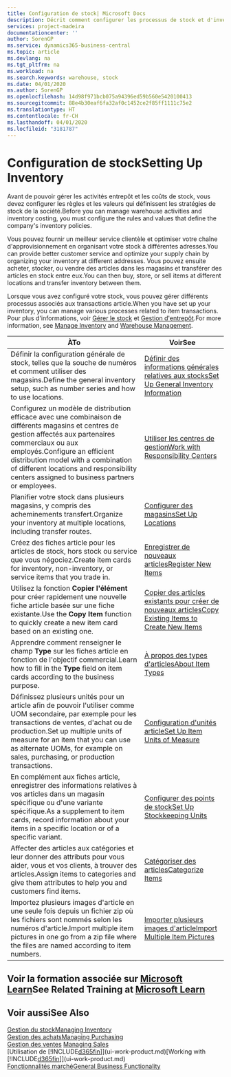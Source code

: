```yaml
---
title: Configuration de stock| Microsoft Docs
description: Décrit comment configurer les processus de stock et d'inventaire, y compris les acheminements pour le transfert et les magasins, tels que des entrepôts.
services: project-madeira
documentationcenter: ''
author: SorenGP
ms.service: dynamics365-business-central
ms.topic: article
ms.devlang: na
ms.tgt_pltfrm: na
ms.workload: na
ms.search.keywords: warehouse, stock
ms.date: 04/01/2020
ms.author: SorenGP
ms.openlocfilehash: 14d98f971bcb075a94396ed59b560e5420100413
ms.sourcegitcommit: 88e4b30eaf6fa32af0c1452ce2f85ff1111c75e2
ms.translationtype: HT
ms.contentlocale: fr-CH
ms.lasthandoff: 04/01/2020
ms.locfileid: "3181787"
---
```

# <a name="setting-up-inventory"></a><span data-ttu-id="0b4f6-103">Configuration de stock</span><span class="sxs-lookup"><span data-stu-id="0b4f6-103">Setting Up Inventory</span></span>
<span data-ttu-id="0b4f6-104">Avant de pouvoir gérer les activités entrepôt et les coûts de stock, vous devez configurer les règles et les valeurs qui définissent les stratégies de stock de la société.</span><span class="sxs-lookup"><span data-stu-id="0b4f6-104">Before you can manage warehouse activities and inventory costing, you must configure the rules and values that define the company's inventory policies.</span></span>

<span data-ttu-id="0b4f6-105">Vous pouvez fournir un meilleur service clientèle et optimiser votre chaîne d'approvisionnement en organisant votre stock à différentes adresses.</span><span class="sxs-lookup"><span data-stu-id="0b4f6-105">You can provide better customer service and optimize your supply chain by organizing your inventory at different addresses.</span></span> <span data-ttu-id="0b4f6-106">Vous pouvez ensuite acheter, stocker, ou vendre des articles dans les magasins et transférer des articles en stock entre eux.</span><span class="sxs-lookup"><span data-stu-id="0b4f6-106">You can then buy, store, or sell items at different locations and transfer inventory between them.</span></span>

<span data-ttu-id="0b4f6-107">Lorsque vous avez configuré votre stock, vous pouvez gérer différents processus associés aux transactions article.</span><span class="sxs-lookup"><span data-stu-id="0b4f6-107">When you have set up your inventory, you can manage various processes related to item transactions.</span></span> <span data-ttu-id="0b4f6-108">Pour plus d'informations, voir [Gérer le stock](inventory-manage-inventory.md) et [Gestion d'entrepôt](warehouse-manage-warehouse.md).</span><span class="sxs-lookup"><span data-stu-id="0b4f6-108">For more information, see [Manage Inventory](inventory-manage-inventory.md) and [Warehouse Management](warehouse-manage-warehouse.md).</span></span>

| <span data-ttu-id="0b4f6-109">À</span><span class="sxs-lookup"><span data-stu-id="0b4f6-109">To</span></span> | <span data-ttu-id="0b4f6-110">Voir</span><span class="sxs-lookup"><span data-stu-id="0b4f6-110">See</span></span> |
| --- | --- |
| <span data-ttu-id="0b4f6-111">Définir la configuration générale de stock, telles que la souche de numéros et comment utiliser des magasins.</span><span class="sxs-lookup"><span data-stu-id="0b4f6-111">Define the general inventory setup, such as number series and how to use locations.</span></span> |[<span data-ttu-id="0b4f6-112">Définir des informations générales relatives aux stocks</span><span class="sxs-lookup"><span data-stu-id="0b4f6-112">Set Up General Inventory Information</span></span>](inventory-how-setup-general.md) |
|<span data-ttu-id="0b4f6-113">Configurez un modèle de distribution efficace avec une combinaison de différents magasins et centres de gestion affectés aux partenaires commerciaux ou aux employés.</span><span class="sxs-lookup"><span data-stu-id="0b4f6-113">Configure an efficient distribution model with a combination of different locations and responsibility centers assigned to business partners or employees.</span></span>|[<span data-ttu-id="0b4f6-114">Utiliser les centres de gestion</span><span class="sxs-lookup"><span data-stu-id="0b4f6-114">Work with Responsibility Centers</span></span>](inventory-responsibility-centers.md)|
| <span data-ttu-id="0b4f6-115">Planifier votre stock dans plusieurs magasins, y compris des acheminements transfert.</span><span class="sxs-lookup"><span data-stu-id="0b4f6-115">Organize your inventory at multiple locations, including transfer routes.</span></span> |[<span data-ttu-id="0b4f6-116">Configurer des magasins</span><span class="sxs-lookup"><span data-stu-id="0b4f6-116">Set Up Locations</span></span>](inventory-how-register-new-items.md) |
| <span data-ttu-id="0b4f6-117">Créez des fiches article pour les articles de stock, hors stock ou service que vous négociez.</span><span class="sxs-lookup"><span data-stu-id="0b4f6-117">Create item cards for inventory, non-inventory, or service items that you trade in.</span></span> |[<span data-ttu-id="0b4f6-118">Enregistrer de nouveaux articles</span><span class="sxs-lookup"><span data-stu-id="0b4f6-118">Register New Items</span></span>](inventory-how-register-new-items.md) |
|<span data-ttu-id="0b4f6-119">Utilisez la fonction **Copier l'élément** pour créer rapidement une nouvelle fiche article basée sur une fiche existante.</span><span class="sxs-lookup"><span data-stu-id="0b4f6-119">Use the **Copy Item** function to quickly create a new item card based on an existing one.</span></span>|[<span data-ttu-id="0b4f6-120">Copier des articles existants pour créer de nouveaux articles</span><span class="sxs-lookup"><span data-stu-id="0b4f6-120">Copy Existing Items to Create New Items</span></span>](inventory-how-copy-items.md)|
|<span data-ttu-id="0b4f6-121">Apprendre comment renseigner le champ **Type** sur les fiches article en fonction de l'objectif commercial.</span><span class="sxs-lookup"><span data-stu-id="0b4f6-121">Learn how to fill in the **Type** field on item cards according to the business purpose.</span></span>|[<span data-ttu-id="0b4f6-122">À propos des types d'articles</span><span class="sxs-lookup"><span data-stu-id="0b4f6-122">About Item Types</span></span>](inventory-about-item-types.md)|
|<span data-ttu-id="0b4f6-123">Définissez plusieurs unités pour un article afin de pouvoir l'utiliser comme UOM secondaire, par exemple pour les transactions de ventes, d'achat ou de production.</span><span class="sxs-lookup"><span data-stu-id="0b4f6-123">Set up multiple units of measure for an item that you can use as alternate UOMs, for example on sales, purchasing, or production transactions.</span></span>|[<span data-ttu-id="0b4f6-124">Configuration d'unités article</span><span class="sxs-lookup"><span data-stu-id="0b4f6-124">Set Up Item Units of Measure</span></span>](inventory-how-setup-units-of-measure.md)|
|<span data-ttu-id="0b4f6-125">En complément aux fiches article, enregistrer des informations relatives à vos articles dans un magasin spécifique ou d'une variante spécifique.</span><span class="sxs-lookup"><span data-stu-id="0b4f6-125">As a supplement to item cards, record information about your items in a specific location or of a specific variant.</span></span>|[<span data-ttu-id="0b4f6-126">Configurer des points de stock</span><span class="sxs-lookup"><span data-stu-id="0b4f6-126">Set Up Stockkeeping Units</span></span>](inventory-how-to-set-up-stockkeeping-units.md)|
| <span data-ttu-id="0b4f6-127">Affecter des articles aux catégories et leur donner des attributs pour vous aider, vous et vos clients, à trouver des articles.</span><span class="sxs-lookup"><span data-stu-id="0b4f6-127">Assign items to categories and give them attributes to help you and customers find items.</span></span> |[<span data-ttu-id="0b4f6-128">Catégoriser des articles</span><span class="sxs-lookup"><span data-stu-id="0b4f6-128">Categorize Items</span></span>](inventory-how-categorize-items.md) |
|<span data-ttu-id="0b4f6-129">Importez plusieurs images d'article en une seule fois depuis un fichier zip où les fichiers sont nommés selon les numéros d'article.</span><span class="sxs-lookup"><span data-stu-id="0b4f6-129">Import multiple item pictures in one go from a zip file where the files are named according to item numbers.</span></span>|[<span data-ttu-id="0b4f6-130">Importer plusieurs images d'article</span><span class="sxs-lookup"><span data-stu-id="0b4f6-130">Import Multiple Item Pictures</span></span>](inventory-how-import-item-pictures.md)|

## <a name="see-related-training-at-microsoft-learn"></a><span data-ttu-id="0b4f6-131">Voir la formation associée sur [Microsoft Learn](/learn/modules/trade-get-started-dynamics-365-business-central/)</span><span class="sxs-lookup"><span data-stu-id="0b4f6-131">See Related Training at [Microsoft Learn](/learn/modules/trade-get-started-dynamics-365-business-central/)</span></span>

## <a name="see-also"></a><span data-ttu-id="0b4f6-132">Voir aussi</span><span class="sxs-lookup"><span data-stu-id="0b4f6-132">See Also</span></span>
[<span data-ttu-id="0b4f6-133">Gestion du stock</span><span class="sxs-lookup"><span data-stu-id="0b4f6-133">Managing Inventory</span></span>](inventory-manage-inventory.md)  
[<span data-ttu-id="0b4f6-134">Gestion des achats</span><span class="sxs-lookup"><span data-stu-id="0b4f6-134">Managing Purchasing</span></span>](purchasing-manage-purchasing.md)  
<span data-ttu-id="0b4f6-135">[Gestion des ventes](sales-manage-sales.md)  </span><span class="sxs-lookup"><span data-stu-id="0b4f6-135">[Managing Sales](sales-manage-sales.md)  </span></span>  
<span data-ttu-id="0b4f6-136">[Utilisation de [!INCLUDE[d365fin](includes/d365fin_md.md)]](ui-work-product.md)</span><span class="sxs-lookup"><span data-stu-id="0b4f6-136">[Working with [!INCLUDE[d365fin](includes/d365fin_md.md)]](ui-work-product.md)</span></span>  
[<span data-ttu-id="0b4f6-137">Fonctionnalités marché</span><span class="sxs-lookup"><span data-stu-id="0b4f6-137">General Business Functionality</span></span>](ui-across-business-areas.md)
